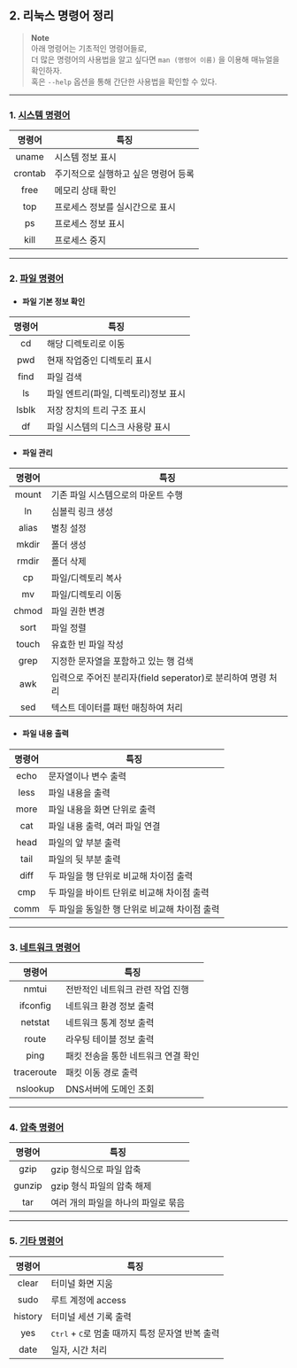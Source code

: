 
## 2. 리눅스 명령어 정리 
> __Note__ <br>
아래 명령어는 기초적인 명령어들로,<br>
더 많은 명령어의 사용법을 알고 싶다면 `man (명령어 이름)` 을 이용해 매뉴얼을 확인하자. <br>
혹은 `--help` 옵션을 통해 간단한 사용법을 확인할 수 있다.
---
### 1. [시스템 명령어](1-system-command.md)

| 명령어 | 특징 |
| :----: | ------------------------------------------- |
| uname | 시스템 정보 표시 |
| crontab | 주기적으로 실행하고 싶은 명령어 등록 |
| free | 메모리 상태 확인 |
| top | 프로세스 정보를 실시간으로 표시 |
| ps | 프로세스 정보 표시 |
| kill | 프로세스 중지 |
---
### 2. [파일 명령어](2-file-command.md)
- #### 파일 기본 정보 확인
| 명령어 | 특징 |
| :----: | ---------------------------------------------- |
| cd | 해당 디렉토리로 이동 |
| pwd | 현재 작업중인 디렉토리 표시 |
| find | 파일 검색 |
| ls | 파일 엔트리(파일, 디렉토리)정보 표시 |
| lsblk | 저장 장치의 트리 구조 표시 |
| df | 파일 시스템의 디스크 사용량 표시 |

- #### 파일 관리
| 명령어 | 특징 |
| :----: | ---------------------------------------------- |
| mount | 기존 파일 시스템으로의 마운트 수행　　　　　 　　|
| ln | 심볼릭 링크 생성 |
| alias | 별칭 설정 |
| mkdir | 폴더 생성 |
| rmdir | 폴더 삭제 |
| cp | 파일/디렉토리 복사 |
| mv | 파일/디렉토리 이동 |
| chmod | 파일 권한 변경 |
| sort | 파일 정렬 |
| touch | 유효한 빈 파일 작성 |
| grep | 지정한 문자열을 포함하고 있는 행 검색 |
| awk | 입력으로 주어진 분리자(field seperator)로 분리하여 명령 처리 |
| sed | 텍스트 데이터를 패턴 매칭하여 처리 |


- #### 파일 내용 출력
| 명령어| 특징 |
| :----: | ---------------------------------------------- |
| echo | 문자열이나 변수 출력 |
| less | 파일 내용을 출력 |
| more | 파일 내용을 화면 단위로 출력 |
| cat | 파일 내용 출력, 여러 파일 연결 |
| head | 파일의 앞 부분 출력|
| tail | 파일의 뒷 부분 출력|
| diff | 두 파일을 행 단위로 비교해 차이점 출력 |
| cmp | 두 파일을 바이트 단위로 비교해 차이점 출력 |
| comm | 두 파일을 동일한 행 단위로 비교해 차이점 출력 |

---
### 3. [네트워크 명령어](3-network-command.md)
| 명령어| 특징 |
| :----: | ------------------------------------------- |
| nmtui | 전반적인 네트워크 관련 작업 진행 |
| ifconfig | 네트워크 환경 정보 출력 |
| netstat | 네트워크 통계 정보 출력 |
| route | 라우팅 테이블 정보 출력 |
| ping | 패킷 전송을 통한 네트워크 연결 확인 |
| traceroute | 패킷 이동 경로 출력 |
| nslookup | DNS서버에 도메인 조회 |

---
### 4. [압축 명령어](4-compress-command.md)
| 명령어| 특징 |
| :----: | ------------------------------------------- |
| gzip | gzip 형식으로 파일 압축 |
| gunzip | gzip 형식 파일의 압축 해제 |
| tar | 여러 개의 파일을 하나의 파일로 묶음 |

---
### 5. [기타 명령어](5-etc-command.md)
| 명령어| 특징 |
| :----: | ------------------------------------------- |
| clear | 터미널 화면 지움 |
| sudo | 루트 계정에 access|
| history | 터미널 세션 기록 출력|
| yes | <kbd>Ctrl</kbd> + <kbd>C</kbd>로 멈출 때까지 특정 문자열 반복 출력 |
| date | 일자, 시간 처리 |


